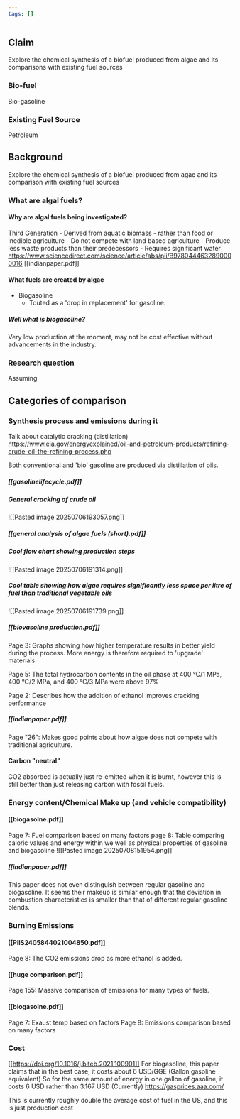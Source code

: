 ```yaml
---
tags: []
---
```

## Claim
Explore the chemical synthesis of a biofuel produced from algae and its comparisons with existing fuel sources

### Bio-fuel
Bio-gasoline


### Existing Fuel Source
Petroleum



## Background
Explore the chemical synthesis of a biofuel produced from agae and its comparison with existing fuel sources

### What are algal fuels?

#### Why are algal fuels being investigated?

Third Generation 
		- Derived from aquatic biomass - rather than food or inedible agriculture
		- Do not compete with land based agriculture
		- Produce less waste products than their predecessors 
		- Requires significant water
https://www.sciencedirect.com/science/article/abs/pii/B9780444632890000016
[[indianpaper.pdf]]



#### What fuels are created by algae
- Biogasoline
	- Touted as a 'drop in replacement' for gasoline. 
##### Well what is biogasoline?
Very low production at the moment, may not be cost effective without advancements in the industry.
### Research question
Assuming 

## Categories of comparison
### Synthesis process and emissions during it
Talk about catalytic cracking (distillation) https://www.eia.gov/energyexplained/oil-and-petroleum-products/refining-crude-oil-the-refining-process.php

Both conventional and 'bio' gasoline are produced via distillation of oils. 
##### [[gasolinelifecycle.pdf]]
##### General cracking of crude oil
![[Pasted image 20250706193057.png]]

##### [[general analysis of algae fuels (short).pdf]]
##### Cool flow chart showing production steps

![[Pasted image 20250706191314.png]]

##### Cool table showing how algae requires significantly less space per litre of fuel than traditional vegetable oils 
![[Pasted image 20250706191739.png]]


##### [[biovasoline production.pdf]]
Page 3: Graphs showing how higher temperature results in better yield during the process. More energy is therefore required to 'upgrade' materials. 

Page 5: The total hydrocarbon contents in the
oil phase at 400 °C/1 MPa, 400 °C/2 MPa, and 400 °C/3 MPa
were above 97%

Page 2: Describes how the addition of ethanol improves cracking performance 

##### [[indianpaper.pdf]]
Page "26": Makes good points about how algae does not compete with traditional agriculture.

#### Carbon "neutral"
CO2 absorbed is actually just re-emitted when it is burnt, however this is still better than just releasing carbon with fossil fuels. 
### Energy content/Chemical Make up (and vehicle compatibility)
#### [[biogasolne.pdf]]
Page 7: Fuel comparison based on many factors
page 8: Table comparing caloric values and energy within we well as physical properties of gasoline and biogasoline
![[Pasted image 20250708151954.png]]
##### [[indianpaper.pdf]]
This paper does not even distinguish between regular gasoline and biogasoline. It seems their makeup is similar enough that the deviation in combustion characteristics is smaller than that of different regular gasoline blends.
### Burning Emissions

#### [[PIIS2405844021004850.pdf]]
Page 8: The CO2 emissions drop as more ethanol is added. 

#### [[huge comparison.pdf]]
Page 155: Massive comparison of emissions for many types of fuels. 

#### [[biogasolne.pdf]]
Page 7: Exaust temp based on factors 
Page 8: Emissions comparison based on many factors


### Cost
[[https://doi.org/10.1016/j.biteb.2021.100901]]
For biogasoline, this paper claims that in the best case, it costs about 6 USD/GGE (Gallon gasoline equivalent)
So for the same amount of energy in one gallon of gasoline, it costs 6 USD rather than 3.167 USD (Currently)
https://gasprices.aaa.com/

This is currently roughly double the average cost of fuel in the US, and this is just production cost
